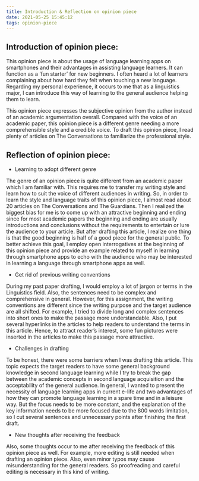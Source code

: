 ```yaml
---
title: Introduction & Reflection on opinion piece
date: 2021-05-25 15:45:12
tags: opinion-piece
---
```

## Introduction of opinion piece:

This opinion piece is about the usage of language learning apps on smartphones and their advantages in assisting language learners. It can function as a ‘fun starter’ for new beginners. I often heard a lot of learners complaining about how hard they felt when touching a new language. Regarding my personal experience, it occurs to me that as a linguistics major, I can introduce this way of learning to the general audience helping them to learn. 

This opinion piece expresses the subjective opinion from the author instead of an academic argumentation overall. Compared with the voice of an academic paper, this opinion piece is a different genre needing a more comprehensible style and a credible voice. To draft this opinion piece, I read plenty of articles on The Conversations to familiarize the professional style. 


## Reflection of opinion piece:

- Learning to adopt different genre

The genre of an opinion piece is quite different from an academic paper which I am familiar with. This requires me to transfer my writing style and learn how to suit the voice of different audiences in writing. So, in order to learn the style and language traits of this opinion piece, I almost read about 20 articles on The Conversations and The Guardians. Then I realized the biggest bias for me is to come up with an attractive beginning and ending since for most academic papers the beginning and ending are usually introductions and conclusions without the requirements to entertain or lure the audience to your article. But after drafting this article, I realize one thing is that the good beginning is half of a good piece for the general public. To better achieve this goal, I employ open interrogatives at the beginning of this opinion piece and provide an example related to myself in learning through smartphone apps to echo with the audience who may be interested in learning a language through smartphone apps as well.

- Get rid of previous writing conventions

During my past paper drafting, I would employ a lot of jargon or terms in the Linguistics field. Also, the sentences need to be complex and comprehensive in general. However, for this assignment, the writing conventions are different since the writing purpose and the target audience are all shifted. For example, I tried to divide long and complex sentences into short ones to make the passage more understandable. Also, I put several hyperlinks in the articles to help readers to understand the terms in this article. Hence, to attract reader’s interest, some fun pictures were inserted in the articles to make this passage more attractive.

- Challenges in drafting

To be honest, there were some barriers when I was drafting this article. This topic expects the target readers to have some general background knowledge in second language learning while I try to break the gap between the academic concepts in second language acquisition and the acceptability of the general audience. In general, I wanted to present the necessity of language learning apps in current e-life and two advantages of how they can promote language learning in a spare time and in a leisure way. But the focus needs to be more constant, and the explanation of the key information needs to be more focused due to the 800 words limitation, so I cut several sentences and unnecessary points after finishing the first draft.

- New thoughts after receiving the feedback

Also, some thoughts occur to me after receiving the feedback of this opinion piece as well. For example, more editing is still needed when drafting an opinion piece. Also, even minor typos may cause misunderstanding for the general readers. So proofreading and careful editing is necessary in this kind of writing.

